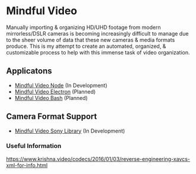 # Mindful Video
Manually importing & organizing HD/UHD footage from modern mirrorless/DSLR cameras is becoming increasingly difficult to manage due to the sheer volume of data that these new cameras & media formats produce. This is my attempt to create an automated, organized, & customizable process to help with this immense task of video organization. 

## Applicatons 
* [Mindful Video Node](https://github.com/RussellHowell/mindful-video-node "mindful-video-node") (In Development)
* [Mindful Video Electron](https://github.com/RussellHowell/mindful-video-node "mindful-video-electron") (Planned)
* [Mindful Video Bash](https://github.com/RussellHowell/mindful-video-bash "mindful-video-bash") (Planned)

## Camera Format Support
* [Mindful Video Sony Library](https://github.com/RussellHowell/mindful-video-lib-sony "mindful-video-lib-sony") (In Development)


### Useful Information
https://www.krishna.video/codecs/2016/01/03/reverse-engineering-xavcs-xml-for-info.html

